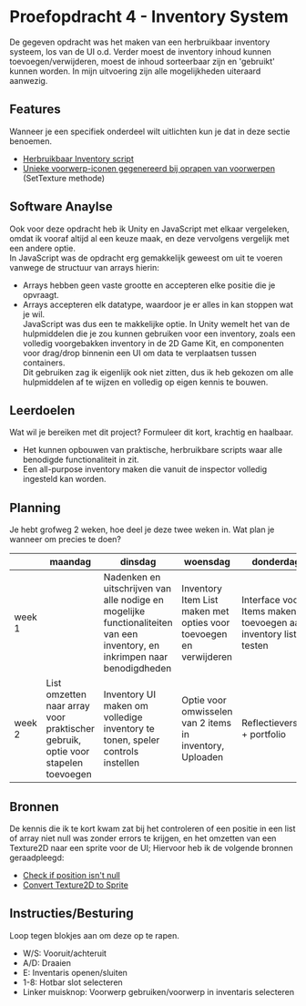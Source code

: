 # Proefopdracht 4 - Inventory System

De gegeven opdracht was het maken van een herbruikbaar inventory systeem, los van de UI o.d.
Verder moest de inventory inhoud kunnen toevoegen/verwijderen, moest de inhoud sorteerbaar zijn en 'gebruikt' kunnen worden.
In mijn uitvoering zijn alle mogelijkheden uiteraard aanwezig.

## Features
Wanneer je een specifiek onderdeel wilt uitlichten kun je dat in deze sectie benoemen.

- [Herbruikbaar Inventory script](https://github.com/Vychron/codebase/edit/master/Proefopdracht%204%20-%20Inventory%20System/Inventory.cs)
- [Unieke voorwerp-iconen gegenereerd bij oprapen van voorwerpen](https://github.com/Vychron/codebase/edit/master/Proefopdracht%204%20-%20Inventory%20System/InventorySlot) (SetTexture methode)

## Software Anaylse 

Ook voor deze opdracht heb ik Unity en JavaScript met elkaar vergeleken, omdat ik vooraf altijd al een keuze maak, en deze vervolgens vergelijk met een andere optie.<br>
In JavaScript was de opdracht erg gemakkelijk geweest om uit te voeren vanwege de structuur van arrays hierin:<br>
- Arrays hebben geen vaste grootte en accepteren elke positie die je opvraagt.
- Arrays accepteren elk datatype, waardoor je er alles in kan stoppen wat je wil.<br>
JavaScript was dus een te makkelijke optie.
In Unity wemelt het van de hulpmiddelen die je zou kunnen gebruiken voor een inventory, zoals een volledig voorgebakken inventory in de 2D Game Kit, en componenten voor drag/drop binnenin een UI om data te verplaatsen tussen containers.<br>
Dit gebruiken zag ik eigenlijk ook niet zitten, dus ik heb gekozen om alle hulpmiddelen af te wijzen en volledig op eigen kennis te bouwen.

## Leerdoelen 
Wat wil je bereiken met dit project? Formuleer dit kort, krachtig en haalbaar.
- Het kunnen opbouwen van praktische, herbruikbare scripts waar alle benodigde functionaliteit in zit.
- Een all-purpose inventory maken die vanuit de inspector volledig ingesteld kan worden.

## Planning 
Je hebt grofweg 2 weken, hoe deel je deze twee weken in. Wat plan je wanneer om precies te doen?

| | maandag | dinsdag | woensdag | donderdag | vrijdag |
| --- | --- | --- | --- | --- | --- |
|week 1 | |  Nadenken en uitschrijven van alle nodige en mogelijke functionaliteiten van een inventory, en inkrimpen naar benodigdheden | Inventory Item List maken met opties voor toevoegen en verwijderen | Interface voor Items maken en toevoegen aan inventory list testen | UI Hotbar maken en koppelen aan inventory |
|week 2 | List omzetten naar array voor praktischer gebruik, optie voor stapelen toevoegen | Inventory UI maken om volledige inventory te tonen, speler controls instellen | Optie voor omwisselen van 2 items in inventory, Uploaden | Reflectieverslag + portfolio | Portfolio |

## Bronnen
De kennis die ik te kort kwam zat bij het controleren of een positie in een list of array niet null was zonder errors te krijgen, en het omzetten van een Texture2D naar een sprite voor de UI;
Hiervoor heb ik de volgende bronnen geraadpleegd:

- [Check if position isn't null](https://stackoverflow.com/questions/3949113/check-if-element-at-position-x-exists-in-the-list)
- [Convert Texture2D to Sprite](https://answers.unity.com/questions/650552/convert-a-texture2d-to-sprite.html)

## Instructies/Besturing
Loop tegen blokjes aan om deze op te rapen.<br>
- W/S: Vooruit/achteruit
- A/D: Draaien
- E:   Inventaris openen/sluiten
- 1-8: Hotbar slot selecteren
- Linker muisknop: Voorwerp gebruiken/voorwerp in inventaris selecteren
